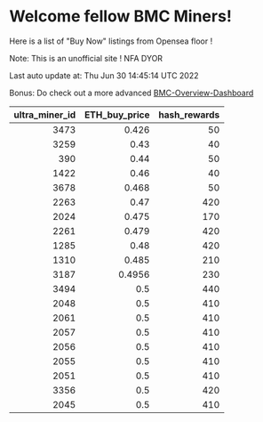 # Welcome fellow BMC Miners!
Here is a list of "Buy Now" listings from Opensea floor !

Note: This is an unofficial site ! NFA DYOR

Last auto update at: Thu Jun 30 14:45:14 UTC 2022

Bonus: Do check out a more advanced [BMC-Overview-Dashboard](https://dune.com/defifunk/BMC-Overview-Dashboard)


|   ultra_miner_id |   ETH_buy_price |   hash_rewards |
|-----------------:|----------------:|---------------:|
|             3473 |          0.426  |             50 |
|             3259 |          0.43   |             40 |
|              390 |          0.44   |             50 |
|             1422 |          0.46   |             40 |
|             3678 |          0.468  |             50 |
|             2263 |          0.47   |            420 |
|             2024 |          0.475  |            170 |
|             2261 |          0.479  |            420 |
|             1285 |          0.48   |            420 |
|             1310 |          0.485  |            210 |
|             3187 |          0.4956 |            230 |
|             3494 |          0.5    |            440 |
|             2048 |          0.5    |            410 |
|             2061 |          0.5    |            410 |
|             2057 |          0.5    |            410 |
|             2056 |          0.5    |            410 |
|             2055 |          0.5    |            410 |
|             2051 |          0.5    |            410 |
|             3356 |          0.5    |            420 |
|             2045 |          0.5    |            410 |